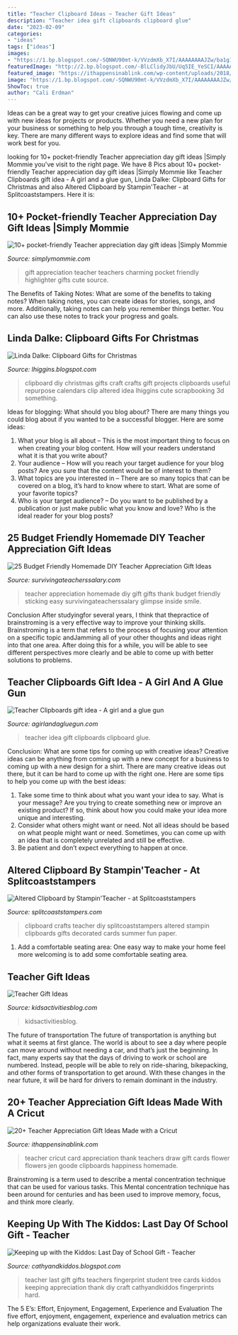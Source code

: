 ```yaml
---
title: "Teacher Clipboard Ideas ~ Teacher Gift Ideas"
description: "Teacher idea gift clipboards clipboard glue"
date: "2023-02-09"
categories:
- "ideas"
tags: ["ideas"]
images:
- "https://1.bp.blogspot.com/-SQNWU90mt-k/VVzdmXb_X7I/AAAAAAAAJZw/ba1g14OZOHQ/s1600/IMG_6013.JPG"
featuredImage: "http://2.bp.blogspot.com/-BlLClidyJbU/Uq5IE_YeSCI/AAAAAAAADeQ/uPA3JGkPI1A/s1600/Clipboard+for+Christmas.jpg"
featured_image: "https://ithappensinablink.com/wp-content/uploads/2018/04/flower-teacher-card-final-jen-goode.jpg"
image: "https://1.bp.blogspot.com/-SQNWU90mt-k/VVzdmXb_X7I/AAAAAAAAJZw/ba1g14OZOHQ/s1600/IMG_6013.JPG"
ShowToc: true
author: "Cali Erdman"
---
```



Ideas can be a great way to get your creative juices flowing and come up with new ideas for projects or products. Whether you need a new plan for your business or something to help you through a tough time, creativity is key. There are many different ways to explore ideas and find some that will work best for you.

	

		
looking for 10+ pocket-friendly Teacher appreciation day gift ideas |Simply Mommie you've visit to the right page. We have 8 Pics about 10+ pocket-friendly Teacher appreciation day gift ideas |Simply Mommie like Teacher Clipboards gift idea - A girl and a glue gun, Linda Dalke: Clipboard Gifts for Christmas and also Altered Clipboard by Stampin&#039;Teacher - at Splitcoaststampers. Here it is:
		
    
## 10+ Pocket-friendly Teacher Appreciation Day Gift Ideas |Simply Mommie

<img loading=lazy src="http://simplymommie.com/wp-content/uploads/2013/08/highlighter.jpg" onerror="this.onerror=null;this.src='https://tse3.mm.bing.net/th?id=OIP.BdFJb8hV_0TwJZ9qDqARUQHaJ3&amp;pid=15.1';" alt="10+ pocket-friendly Teacher appreciation day gift ideas |Simply Mommie">

_Source: simplymommie.com_

>gift appreciation teacher teachers charming pocket friendly highlighter gifts cute source. 

	

The Benefits of Taking Notes: What are some of the benefits to taking notes?
When taking notes, you can create ideas for stories, songs, and more. Additionally, taking notes can help you remember things better. You can also use these notes to track your progress and goals.

    
## Linda Dalke: Clipboard Gifts For Christmas

<img loading=lazy src="http://2.bp.blogspot.com/-BlLClidyJbU/Uq5IE_YeSCI/AAAAAAAADeQ/uPA3JGkPI1A/s1600/Clipboard+for+Christmas.jpg" onerror="this.onerror=null;this.src='https://tse2.mm.bing.net/th?id=OIP.BNeSSMxUUEc83TiZWfPmywHaJ4&amp;pid=15.1';" alt="Linda Dalke: Clipboard Gifts for Christmas">

_Source: lhiggins.blogspot.com_

>clipboard diy christmas gifts craft crafts gift projects clipboards useful repurpose calendars clip altered idea lhiggins cute scrapbooking 3d something. 

	

Ideas for blogging: What should you blog about?
There are many things you could blog about if you wanted to be a successful blogger. Here are some ideas: 
1) What your blog is all about – This is the most important thing to focus on when creating your blog content. How will your readers understand what it is that you write about? 
2) Your audience – How will you reach your target audience for your blog posts? Are you sure that the content would be of interest to them? 
3) What topics are you interested in – There are so many topics that can be covered on a blog, it’s hard to know where to start. What are some of your favorite topics? 
4) Who is your target audience? – Do you want to be published by a publication or just make public what you know and love? Who is the ideal reader for your blog posts?

    
## 25 Budget Friendly Homemade DIY Teacher Appreciation Gift Ideas

<img loading=lazy src="https://www.survivingateacherssalary.com/wp-content/uploads/2013/05/Screen-Shot-2019-05-01-at-1.31.18-PM-870x1024.jpg" onerror="this.onerror=null;this.src='https://tse3.mm.bing.net/th?id=OIP.drR6jjE1ddLe3FKtgrkGHwHaIt&amp;pid=15.1';" alt="25 Budget Friendly Homemade DIY Teacher Appreciation Gift Ideas">

_Source: survivingateacherssalary.com_

>teacher appreciation homemade diy gift gifts thank budget friendly sticking easy survivingateacherssalary glimpse inside smile. 

	

Conclusion
After studyingfor several years, I think that thepractice of brainstroming is a very effective way to improve your thinking skills. Brainstroming is a term that refers to the process of focusing your attention on a specific topic andJamming all of your other thoughts and ideas right into that one area. After doing this for a while, you will be able to see different perspectives more clearly and be able to come up with better solutions to problems.

    
## Teacher Clipboards Gift Idea - A Girl And A Glue Gun

<img loading=lazy src="https://www.agirlandagluegun.com/wp-content/uploads/2018/05/free-clipboard-teacher-gift-idea-clipboard-cut-file-1-6-900x1548.jpg" onerror="this.onerror=null;this.src='https://tse3.mm.bing.net/th?id=OIP.DOzqRQn2nY2sjFIx_VsBXgHaMv&amp;pid=15.1';" alt="Teacher Clipboards gift idea - A girl and a glue gun">

_Source: agirlandagluegun.com_

>teacher idea gift clipboards clipboard glue. 

	

Conclusion: What are some tips for coming up with creative ideas?
Creative ideas can be anything from coming up with a new concept for a business to coming up with a new design for a shirt. There are many creative ideas out there, but it can be hard to come up with the right one. Here are some tips to help you come up with the best ideas: 
1) Take some time to think about what you want your idea to say. What is your message? Are you trying to create something new or improve an existing product? If so, think about how you could make your idea more unique and interesting. 
2) Consider what others might want or need. Not all ideas should be based on what people might want or need. Sometimes, you can come up with an idea that is completely unrelated and still be effective. 
3) Be patient and don’t expect everything to happen at once.

    
## Altered Clipboard By Stampin&#039;Teacher - At Splitcoaststampers

<img loading=lazy src="http://images.splitcoaststampers.com/data/gallery/5046/2006/12/29/IMG_0028_by_Stampin_Teacher.JPG" onerror="this.onerror=null;this.src='https://tse4.mm.bing.net/th?id=OIP.vOnaLx1H98Fs54K5SBuXuwAAAA&amp;pid=15.1';" alt="Altered Clipboard by Stampin&#039;Teacher - at Splitcoaststampers">

_Source: splitcoaststampers.com_

>clipboard crafts teacher diy splitcoaststampers altered stampin clipboards gifts decorated cards summer fun paper. 

	

1. Add a comfortable seating area: One easy way to make your home feel more welcoming is to add some comfortable seating area.

    
## Teacher Gift Ideas

<img loading=lazy src="http://kidsactivitiesblog.com/wp-content/uploads/2017/03/Teacher-Gifts-Title.jpg" onerror="this.onerror=null;this.src='https://tse3.mm.bing.net/th?id=OIP.W-c2-Esz5erz4Jh_yzupdwHaLH&amp;pid=15.1';" alt="Teacher Gift Ideas">

_Source: kidsactivitiesblog.com_

>kidsactivitiesblog. 

	

The future of transportation
The future of transportation is anything but what it seems at first glance. The world is about to see a day where people can move around without needing a car, and that’s just the beginning. In fact, many experts say that the days of driving to work or school are numbered. Instead, people will be able to rely on ride-sharing, bikepacking, and other forms of transportation to get around. With these changes in the near future, it will be hard for drivers to remain dominant in the industry.

    
## 20+ Teacher Appreciation Gift Ideas Made With A Cricut

<img loading=lazy src="https://ithappensinablink.com/wp-content/uploads/2018/04/flower-teacher-card-final-jen-goode.jpg" onerror="this.onerror=null;this.src='https://tse2.mm.bing.net/th?id=OIP.CLF4ziAdQxg7UttKpOBLEAHaHa&amp;pid=15.1';" alt="20+ Teacher Appreciation Gift Ideas Made with a Cricut">

_Source: ithappensinablink.com_

>teacher cricut card appreciation thank teachers draw gift cards flower flowers jen goode clipboards happiness homemade. 

	

Brainstroming is a term used to describe a mental concentration technique that can be used for various tasks. This Mental concentration technique has been around for centuries and has been used to improve memory, focus, and think more clearly.

    
## Keeping Up With The Kiddos: Last Day Of School Gift - Teacher

<img loading=lazy src="https://1.bp.blogspot.com/-SQNWU90mt-k/VVzdmXb_X7I/AAAAAAAAJZw/ba1g14OZOHQ/s1600/IMG_6013.JPG" onerror="this.onerror=null;this.src='https://tse3.mm.bing.net/th?id=OIP.QSngKM0dig7pZINfdKIvLAHaLH&amp;pid=15.1';" alt="Keeping up with the Kiddos: Last Day of School Gift - Teacher">

_Source: cathyandkiddos.blogspot.com_

>teacher last gift gifts teachers fingerprint student tree cards kiddos keeping appreciation thank diy craft cathyandkiddos fingerprints hard. 

	

The 5 E’s: Effort, Enjoyment, Engagement, Experience and Evaluation
The five effort, enjoyment, engagement, experience and evaluation metrics can help organizations evaluate their work.

